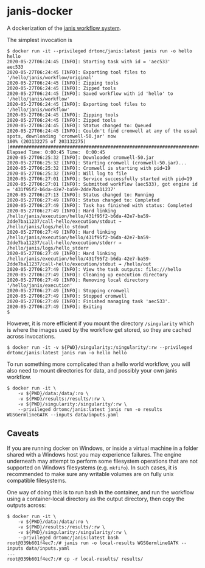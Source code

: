 # janis-docker
A dockerization of the [janis workflow system](https://janis.readthedocs.io/en/latest/index.html).

The simplest invocation is
```
$ docker run -it --privileged drtomc/janis:latest janis run -o hello hello
2020-05-27T06:24:45 [INFO]: Starting task with id = 'aec533'
aec533
2020-05-27T06:24:45 [INFO]: Exporting tool files to '/hello/janis/workflow/original'
2020-05-27T06:24:45 [INFO]: Zipping tools
2020-05-27T06:24:45 [INFO]: Zipped tools
2020-05-27T06:24:45 [INFO]: Saved workflow with id 'hello' to '/hello/janis/workflow'
2020-05-27T06:24:45 [INFO]: Exporting tool files to '/hello/janis/workflow'
2020-05-27T06:24:45 [INFO]: Zipping tools
2020-05-27T06:24:45 [INFO]: Zipped tools
2020-05-27T06:24:45 [INFO]: Status changed to: Queued
2020-05-27T06:24:45 [INFO]: Couldn't find cromwell at any of the usual spots, downloading 'cromwell-50.jar' now
100% (203132275 of 203132275) |########################################################################################################| Elapsed Time: 0:00:45 Time:  0:00:45
2020-05-27T06:25:32 [INFO]: Downloaded cromwell-50.jar
2020-05-27T06:25:32 [INFO]: Starting cromwell (cromwell-50.jar)...
2020-05-27T06:25:32 [INFO]: Cromwell is starting with pid=19
2020-05-27T06:25:32 [INFO]: Will log to file
2020-05-27T06:27:01 [INFO]: Service successfully started with pid=19
2020-05-27T06:27:01 [INFO]: Submitted workflow (aec533), got engine id = '431f95f2-b6da-42e7-ba59-2dde7ba11237'
2020-05-27T06:27:13 [INFO]: Status changed to: Running
2020-05-27T06:27:49 [INFO]: Status changed to: Completed
2020-05-27T06:27:49 [INFO]: Task has finished with status: Completed
2020-05-27T06:27:49 [INFO]: Hard linking /hello/janis/execution/hello/431f95f2-b6da-42e7-ba59-2dde7ba11237/call-hello/execution/stdout → /hello/janis/logs/hello_stdout
2020-05-27T06:27:49 [INFO]: Hard linking /hello/janis/execution/hello/431f95f2-b6da-42e7-ba59-2dde7ba11237/call-hello/execution/stderr → /hello/janis/logs/hello_stderr
2020-05-27T06:27:49 [INFO]: Hard linking /hello/janis/execution/hello/431f95f2-b6da-42e7-ba59-2dde7ba11237/call-hello/execution/stdout → /hello/out
2020-05-27T06:27:49 [INFO]: View the task outputs: file:///hello
2020-05-27T06:27:49 [INFO]: Cleaning up execution directory
2020-05-27T06:27:49 [INFO]: Removing local directory '/hello/janis/execution'
2020-05-27T06:27:49 [INFO]: Stopping cromwell
2020-05-27T06:27:49 [INFO]: Stopped cromwell
2020-05-27T06:27:49 [INFO]: Finished managing task 'aec533'.
2020-05-27T06:27:49 [INFO]: Exiting
$ 
```

However, it is more efficient if you mount the directory `/singularity`
which is where the images used by the workflow get stored, so they are
cached across invocations.

```
$ docker run -it -v ${PWD}/singularity:/singularity/:rw --privileged drtomc/janis:latest janis run -o hello hello
```

To run something more complicated than a hello world workflow, you
will also need to mount directories for data, and possibly your own
janis workflow.

```
$ docker run -it \
    -v ${PWD}/data:/data/:ro \
    -v ${PWD}/results:/results/:rw \
    -v ${PWD}/singularity:/singularity/:rw \
    --privileged drtomc/janis:latest janis run -o results WGSGermlineGATK --inputs data/inputs.yaml
```

## Caveats

If you are running docker on Windows, or inside a virtual machine in a
folder shared with a Windows host you may experience failures. The engine
underneath may attempt to perform some filesystem operations that are
not supported on Windows filesystems (e.g. `mkfifo`). In such cases,
it is recommended to make sure any writable volumes are on fully unix
compatible filesystems.

One way of doing this is to run bash in the container, and run the
workflow using a container-local directory as the output directory,
then copy the outputs across:

```
$ docker run -it \
    -v ${PWD}/data:/data/:ro \
    -v ${PWD}/results:/results/:rw \
    -v ${PWD}/singularity:/singularity/:rw \
    --privileged drtomc/janis:latest bash
root@339b601f4ec7:/# janis run -o local-results WGSGermlineGATK --inputs data/inputs.yaml
...
root@339b601f4ec7:/# cp -r local-results/ results/
```
